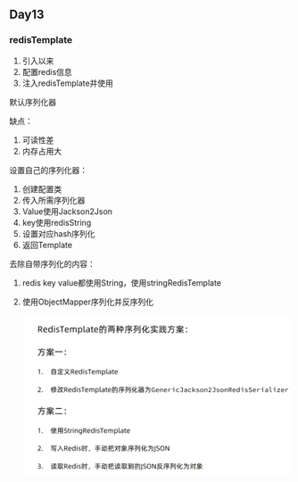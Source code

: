 ## Day13

### redisTemplate

1. 引入以来
2. 配置redis信息
3. 注入redisTemplate并使用

默认序列化器

缺点：

1. 可读性差
2. 内存占用大

设置自己的序列化器：

1. 创建配置类
2. 传入所需序列化器
3. Value使用Jackson2Json
4. key使用redisString
5. 设置对应hash序列化
6. 返回Template

去除自带序列化的内容：

1. redis key value都使用String，使用stringRedisTemplate

2. 使用ObjectMapper序列化并反序列化

   <img src="img/RedisTemplate序列化方案.png" alt="RedisTemplate序列化方案" style="zoom:67%;" />